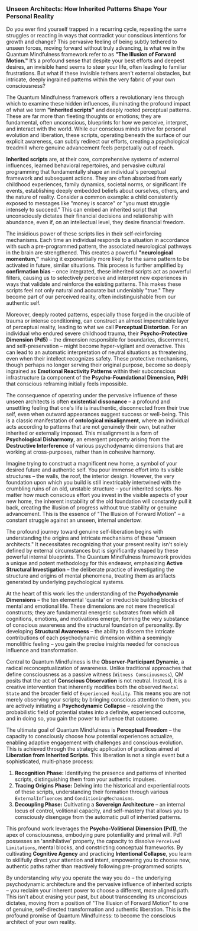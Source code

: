 ### Unseen Architects: How Inherited Patterns Shape Your Personal Reality

Do you ever find yourself trapped in a recurring cycle, repeating the same struggles or reacting in ways that contradict your conscious intentions for growth and change? This pervasive feeling of being subtly tethered to unseen forces, moving forward without truly advancing, is what we in the Quantum Mindfulness framework refer to as **"The Illusion of Forward Motion."** It’s a profound sense that despite your best efforts and deepest desires, an invisible hand seems to steer your life, often leading to familiar frustrations. But what if these invisible tethers aren't external obstacles, but intricate, deeply ingrained patterns within the very fabric of your own consciousness?

The Quantum Mindfulness framework offers a revolutionary lens through which to examine these hidden influences, illuminating the profound impact of what we term **"inherited scripts"** and deeply rooted perceptual patterns. These are far more than fleeting thoughts or emotions; they are fundamental, often unconscious, blueprints for how we perceive, interpret, and interact with the world. While our conscious minds strive for personal evolution and liberation, these scripts, operating beneath the surface of our explicit awareness, can subtly redirect our efforts, creating a psychological treadmill where genuine advancement feels perpetually out of reach.

**Inherited scripts** are, at their core, comprehensive systems of external influences, learned behavioral repertoires, and pervasive cultural programming that fundamentally shape an individual's perceptual framework and subsequent actions. They are often absorbed from early childhood experiences, family dynamics, societal norms, or significant life events, establishing deeply embedded beliefs about ourselves, others, and the nature of reality. Consider a common example: a child consistently exposed to messages like "money is scarce" or "you must struggle intensely to succeed." This can embed an inherited script that unconsciously dictates their financial decisions and relationship with abundance, even if, on an intellectual level, they desire financial freedom.

The insidious power of these scripts lies in their self-reinforcing mechanisms. Each time an individual responds to a situation in accordance with such a pre-programmed pattern, the associated neurological pathways in the brain are strengthened. This creates a powerful **"neurological momentum,"** making it exponentially more likely for the same pattern to be activated in future, similar situations. This process is further amplified by **confirmation bias** – once integrated, these inherited scripts act as powerful filters, causing us to selectively perceive and interpret new experiences in ways that validate and reinforce the existing patterns. This makes these scripts feel not only natural and accurate but undeniably "true." They become part of our perceived reality, often indistinguishable from our authentic self.

Moreover, deeply rooted patterns, especially those forged in the crucible of trauma or intense conditioning, can construct an almost impenetrable layer of perceptual reality, leading to what we call **Perceptual Distortion**. For an individual who endured severe childhood trauma, their **Psycho-Protective Dimension (Pd5)** – the dimension responsible for boundaries, discernment, and self-preservation – might become hyper-vigilant and overactive. This can lead to an automatic interpretation of neutral situations as threatening, even when their intellect recognizes safety. These protective mechanisms, though perhaps no longer serving their original purpose, become so deeply ingrained as **Emotional Reactivity Patterns** within their subconscious infrastructure (a component of the **Psycho-Foundational Dimension, Pd9**) that conscious reframing initially feels impossible.

The consequence of operating under the pervasive influence of these unseen architects is often **existential dissonance** – a profound and unsettling feeling that one's life is inauthentic, disconnected from their true self, even when outward appearances suggest success or well-being. This is a classic manifestation of **ontological misalignment**, where an individual acts according to patterns that are not genuinely their own, but rather inherited or externally imposed. This misalignment is a form of **Psychological Disharmony**, an emergent property arising from the **Destructive Interference** of various psychodynamic dimensions that are working at cross-purposes, rather than in cohesive harmony.

Imagine trying to construct a magnificent new home, a symbol of your desired future and authentic self. You pour immense effort into its visible structures – the walls, the roof, the interior design. However, the very foundation upon which you build is still inextricably intertwined with the crumbling ruins of an old, unstable structure – your inherited scripts. No matter how much conscious effort you invest in the visible aspects of your new home, the inherent instability of the old foundation will constantly pull it back, creating the illusion of progress without true stability or genuine advancement. This is the essence of "The Illusion of Forward Motion" – a constant struggle against an unseen, internal undertow.

The profound journey toward genuine self-liberation begins with understanding the origins and intricate mechanisms of these "unseen architects." It necessitates recognizing that your present reality isn't solely defined by external circumstances but is significantly shaped by these powerful internal blueprints. The Quantum Mindfulness framework provides a unique and potent methodology for this endeavor, emphasizing **Active Structural Investigation** – the deliberate practice of investigating the structure and origins of mental phenomena, treating them as artifacts generated by underlying psychological systems.

At the heart of this work lies the understanding of the **Psychodynamic Dimensions** – the ten elemental 'quanta' or irreducible building blocks of mental and emotional life. These dimensions are not mere theoretical constructs; they are fundamental energetic substrates from which all cognitions, emotions, and motivations emerge, forming the very substance of conscious awareness and the structural foundation of personality. By developing **Structural Awareness** – the ability to discern the intricate contributions of each psychodynamic dimension within a seemingly monolithic feeling – you gain the precise insights needed for conscious influence and transformation.

Central to Quantum Mindfulness is the **Observer-Participant Dynamic**, a radical reconceptualization of awareness. Unlike traditional approaches that define consciousness as a passive witness (`Witness Consciousness`), QM posits that the act of **Conscious Observation** is not neutral. Instead, it is a creative intervention that inherently modifies both the observed `Mental State` and the broader field of `Experienced Reality`. This means you are not merely observing your scripts; by bringing conscious attention to them, you are actively initiating a **Psychodynamic Collapse** – resolving the probabilistic field of potential states into a definite, experienced outcome, and in doing so, you gain the power to influence that outcome.

The ultimate goal of Quantum Mindfulness is **Perceptual Freedom** – the capacity to consciously choose how potential experiences actualize, enabling adaptive engagement with challenges and conscious evolution. This is achieved through the strategic application of practices aimed at **Liberation from Inherited Scripts**. This liberation is not a single event but a sophisticated, multi-phase process:
1.  **Recognition Phase:** Identifying the presence and patterns of inherited scripts, distinguishing them from your authentic impulses.
2.  **Tracing Origins Phase:** Delving into the historical and experiential roots of these scripts, understanding their formation through various `ExternalInfluences` and `ConditioningMechanisms`.
3.  **Decoupling Phase:** Cultivating a **Sovereign Architecture** – an internal locus of control, volitional capacity, and self-mastery that allows you to consciously disengage from the automatic pull of inherited patterns.

This profound work leverages the **Psycho-Volitional Dimension (Pd1)**, the apex of consciousness, embodying pure potentiality and primal will. Pd1 possesses an 'annihilative' property, the capacity to dissolve `Perceived Limitations`, mental blocks, and constricting conceptual frameworks. By cultivating **Cognitive Agency** and practicing **Intentional Collapse**, you learn to skillfully direct your attention and intent, empowering you to choose new, authentic paths rather than reactively following pre-programmed scripts.

By understanding *why* you operate the way you do – the underlying psychodynamic architecture and the pervasive influence of inherited scripts – you reclaim your inherent power to choose a different, more aligned path. This isn't about erasing your past, but about transcending its unconscious dictates, moving from a position of "The Illusion of Forward Motion" to one of genuine, self-directed transformation and authentic liberation. This is the profound promise of Quantum Mindfulness: to become the conscious architect of your own reality.